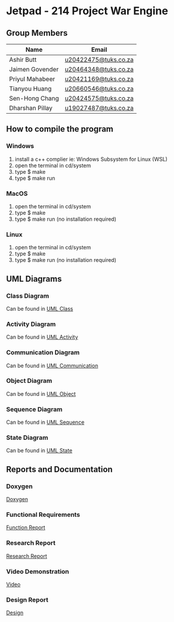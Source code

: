 # Jetpad - 214 Project War Engine

## Group Members

| Name | Email |
| ----------- | ----------- |
| Ashir Butt | u20422475@tuks.co.za |
| Jaimen Govender | u20464348@tuks.co.za |
| Priyul Mahabeer | u20421169@tuks.co.za |
| Tianyou Huang | u20660546@tuks.co.za |
| Sen-Hong Chang | u20424575@tuks.co.za |
| Dharshan Pillay | u19027487@tuks.co.za |


## How to compile the program
### Windows
1) install a c++ complier ie: Windows Subsystem for Linux (WSL)
2) open the terminal in cd/system
3) type $ make
4) type $ make run

### MacOS
1) open the terminal in cd/system
2) type $ make
3) type $ make run
(no installation required)

### Linux
1) open the terminal in cd/system
2) type $ make
3) type $ make run
(no installation required)

## UML Diagrams
### Class Diagram 
Can be found in [UML Class](https://drive.google.com/drive/u/0/folders/1iLaN0yRBw1PWcm_lwk2ROV7TUf-jtMRp)<br />
### Activity Diagram
Can be found in [UML Activity](https://drive.google.com/drive/u/0/folders/1fo7Do6LNsNUDNIuL2ljOeRc_ZzYhXlip)<br />
### Communication Diagram
Can be found in [UML Communication](https://drive.google.com/drive/u/0/folders/1pDfnsJz-hNj3_8AqUz7T7kVC3BVQn97P)<br />
### Object Diagram
Can be found in [UML Object](https://drive.google.com/drive/u/0/folders/1bX7z66ht3r2gMlK_KVTg--VL2KNogJml)<br />
### Sequence Diagram
Can be found in [UML Sequence](https://drive.google.com/drive/u/0/folders/1ueMsUafxSUlut7lbtrQpBnsU3GZ1bUXH)<br />
### State Diagram
Can be found in [UML State](https://drive.google.com/drive/u/0/folders/1R5EW7jJy0a21uHerldPi8WJkBA_rn4E5)<br />

## Reports and Documentation
### Doxygen
[Doxygen](https://drive.google.com/drive/u/0/folders/1NCU2J2Np6GrRXTTFzZMVWMx8WpxPi9mW)

### Functional Requirements
[Function Report](https://drive.google.com/drive/u/0/folders/1Ayvsvgwcm-OSu_iBR5yNxoG4JlpqNMF0)

### Research Report
[Research Report](https://drive.google.com/drive/u/0/folders/1G2B9yqTDjsBC7ZsMxVPaKy_-MF9n2yAf)

### Video Demonstration
[Video]()

### Design Report
[Design]()
